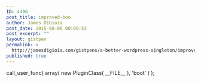 ```yaml
---
ID: 4496
post_title: improved-boo
author: James DiGioia
post_date: 2015-08-06 00:09:53
post_excerpt: ""
layout: gistpen
permalink: >
  http://jamesdigioia.com/gistpens/a-better-wordpress-singleton/improved-boo/
published: true
---
```

call_user_func( array( new PluginClass( \_\_FILE\_\_ ), 'boot' ) );